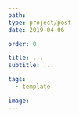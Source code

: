 ```yaml
---
path: 
type: project/post
date: 2019-04-06

order: 0

title: ...
subtitle: ...

tags:
  - template

image: 
---
```

